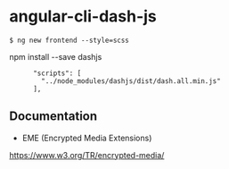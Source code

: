 # angular-cli-dash-js

```
$ ng new frontend --style=scss
```

npm install --save dashjs

```
      "scripts": [
        "../node_modules/dashjs/dist/dash.all.min.js"
      ],
```

## Documentation

* EME (Encrypted Media Extensions)

https://www.w3.org/TR/encrypted-media/
